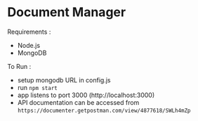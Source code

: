 # Document Manager

Requirements :
* Node.js
* MongoDB

To Run :
* setup mongodb URL in config.js
* run ``` npm start ```
* app listens to port 3000 (http://localhost:3000)
* API documentation can be accessed from ```https://documenter.getpostman.com/view/4877618/SWLh4mZp```
